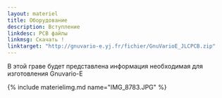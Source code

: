 ```yaml
---
layout: materiel
title: Оборудование
description: Вступление
linkdesc: PCB файлы
linkmsg: Скачать !
linktarget: "http://gnuvario-e.yj.fr/fichier/GnuVarioE_JLCPCB.zip"
---
```


В этой граве будет представлена информация необходимая для изготовления Gnuvario-E

{% include materielimg.md name="IMG_8783.JPG" %}
